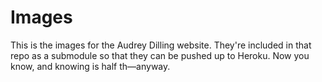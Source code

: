 # Images
This is the images for the Audrey Dilling website. They're included in that repo as a submodule so that they can be pushed up to Heroku. Now you know, and knowing is half th—anyway.
